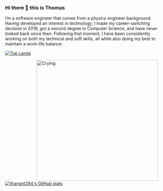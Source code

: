 ### Hi there 👋 this is Thomas

I’m a software engineer that comes from a physics engineer background. Having developed an interest in technology, I made my career-switching decision in 2019, got a second degree in Computer Science, and have never looked back since then. Following that moment, I have been consistently working on both my technical and soft skills, all while also doing my best to maintain a work-life balance.

[![Top Langs](https://github-readme-stats.vercel.app/api/top-langs/?username=thangnt294&exclude_repo=ttkt,trames-fe-docker,ttkt-deploy,express-test,invest-management,create-react-app-tokenize,brain,english-quizzes,ricey,ai-assignment&hide=SCSS&layout=compact&theme=one_dark_pro)](https://github.com/anuraghazra/github-readme-stats)

<img align="right" alt="Crying" width="400" src="https://media1.giphy.com/media/v1.Y2lkPTc5MGI3NjExNWJjN2VmM2U2MTFhOGJjOWY4NTRiYjZiNjM0OThjY2Y3YTk1YzQyYSZlcD12MV9pbnRlcm5hbF9naWZzX2dpZklkJmN0PWc/9Q2bw5P35IZjLUKMYk/giphy.gif">

[![thangnt294's GitHub stats](https://github-readme-stats.vercel.app/api?username=thangnt294&show_icons=true&theme=one_dark_pro)](https://github.com/anuraghazra/github-readme-stats)

